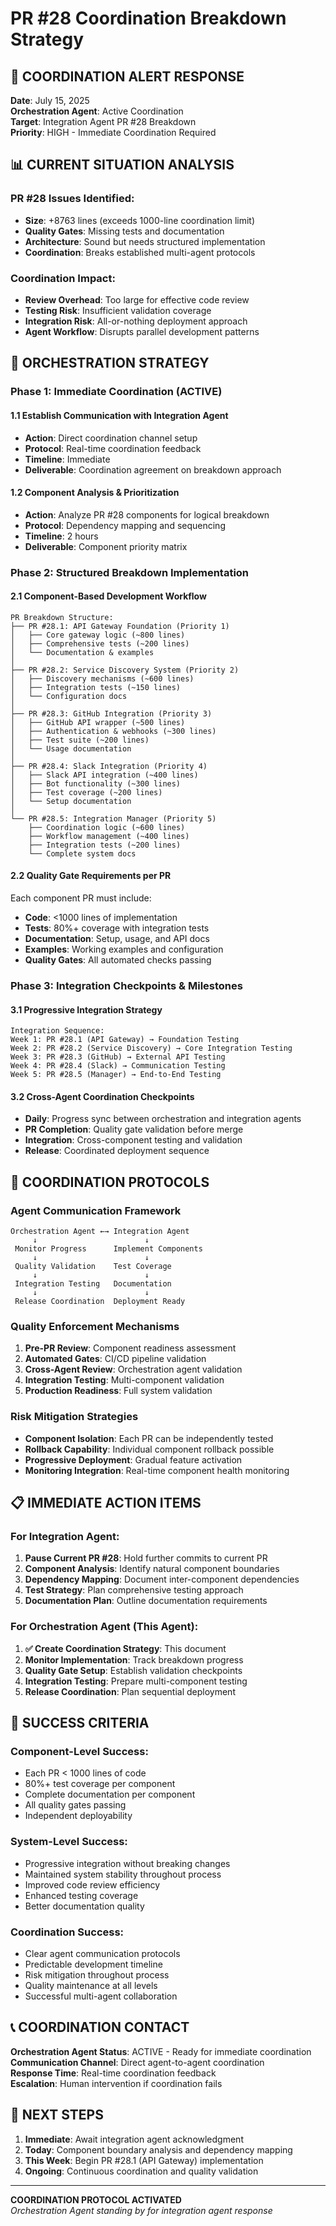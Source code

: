 # PR #28 Coordination Breakdown Strategy

## 🚨 COORDINATION ALERT RESPONSE

**Date**: July 15, 2025  
**Orchestration Agent**: Active Coordination  
**Target**: Integration Agent PR #28 Breakdown  
**Priority**: HIGH - Immediate Coordination Required

## 📊 CURRENT SITUATION ANALYSIS

### PR #28 Issues Identified:
- **Size**: +8763 lines (exceeds 1000-line coordination limit)
- **Quality Gates**: Missing tests and documentation
- **Architecture**: Sound but needs structured implementation
- **Coordination**: Breaks established multi-agent protocols

### Coordination Impact:
- **Review Overhead**: Too large for effective code review
- **Testing Risk**: Insufficient validation coverage
- **Integration Risk**: All-or-nothing deployment approach
- **Agent Workflow**: Disrupts parallel development patterns

## 🎯 ORCHESTRATION STRATEGY

### Phase 1: Immediate Coordination (ACTIVE)

#### 1.1 Establish Communication with Integration Agent
- **Action**: Direct coordination channel setup
- **Protocol**: Real-time coordination feedback
- **Timeline**: Immediate
- **Deliverable**: Coordination agreement on breakdown approach

#### 1.2 Component Analysis & Prioritization
- **Action**: Analyze PR #28 components for logical breakdown
- **Protocol**: Dependency mapping and sequencing
- **Timeline**: 2 hours
- **Deliverable**: Component priority matrix

### Phase 2: Structured Breakdown Implementation

#### 2.1 Component-Based Development Workflow
```
PR Breakdown Structure:
├── PR #28.1: API Gateway Foundation (Priority 1)
│   ├── Core gateway logic (~800 lines)
│   ├── Comprehensive tests (~200 lines)
│   └── Documentation & examples
│
├── PR #28.2: Service Discovery System (Priority 2)
│   ├── Discovery mechanisms (~600 lines)
│   ├── Integration tests (~150 lines)
│   └── Configuration docs
│
├── PR #28.3: GitHub Integration (Priority 3)
│   ├── GitHub API wrapper (~500 lines)
│   ├── Authentication & webhooks (~300 lines)
│   ├── Test suite (~200 lines)
│   └── Usage documentation
│
├── PR #28.4: Slack Integration (Priority 4)
│   ├── Slack API integration (~400 lines)
│   ├── Bot functionality (~300 lines)
│   ├── Test coverage (~200 lines)
│   └── Setup documentation
│
└── PR #28.5: Integration Manager (Priority 5)
    ├── Coordination logic (~600 lines)
    ├── Workflow management (~400 lines)
    ├── Integration tests (~200 lines)
    └── Complete system docs
```

#### 2.2 Quality Gate Requirements per PR
Each component PR must include:
- **Code**: <1000 lines of implementation
- **Tests**: 80%+ coverage with integration tests
- **Documentation**: Setup, usage, and API docs
- **Examples**: Working examples and configuration
- **Quality Gates**: All automated checks passing

### Phase 3: Integration Checkpoints & Milestones

#### 3.1 Progressive Integration Strategy
```
Integration Sequence:
Week 1: PR #28.1 (API Gateway) → Foundation Testing
Week 2: PR #28.2 (Service Discovery) → Core Integration Testing  
Week 3: PR #28.3 (GitHub) → External API Testing
Week 4: PR #28.4 (Slack) → Communication Testing
Week 5: PR #28.5 (Manager) → End-to-End Testing
```

#### 3.2 Cross-Agent Coordination Checkpoints
- **Daily**: Progress sync between orchestration and integration agents
- **PR Completion**: Quality gate validation before merge
- **Integration**: Cross-component testing and validation
- **Release**: Coordinated deployment sequence

## 🔄 COORDINATION PROTOCOLS

### Agent Communication Framework
```
Orchestration Agent ←→ Integration Agent
     ↓                        ↓
 Monitor Progress      Implement Components
     ↓                        ↓
 Quality Validation    Test Coverage
     ↓                        ↓
 Integration Testing   Documentation
     ↓                        ↓
 Release Coordination  Deployment Ready
```

### Quality Enforcement Mechanisms
1. **Pre-PR Review**: Component readiness assessment
2. **Automated Gates**: CI/CD pipeline validation
3. **Cross-Agent Review**: Orchestration agent validation
4. **Integration Testing**: Multi-component validation
5. **Production Readiness**: Full system validation

### Risk Mitigation Strategies
- **Component Isolation**: Each PR can be independently tested
- **Rollback Capability**: Individual component rollback possible
- **Progressive Deployment**: Gradual feature activation
- **Monitoring Integration**: Real-time component health monitoring

## 📋 IMMEDIATE ACTION ITEMS

### For Integration Agent:
1. **Pause Current PR #28**: Hold further commits to current PR
2. **Component Analysis**: Identify natural component boundaries
3. **Dependency Mapping**: Document inter-component dependencies
4. **Test Strategy**: Plan comprehensive testing approach
5. **Documentation Plan**: Outline documentation requirements

### For Orchestration Agent (This Agent):
1. **✅ Create Coordination Strategy**: This document
2. **Monitor Implementation**: Track breakdown progress
3. **Quality Gate Setup**: Establish validation checkpoints
4. **Integration Testing**: Prepare multi-component testing
5. **Release Coordination**: Plan sequential deployment

## 🎯 SUCCESS CRITERIA

### Component-Level Success:
- Each PR < 1000 lines of code
- 80%+ test coverage per component
- Complete documentation per component
- All quality gates passing
- Independent deployability

### System-Level Success:
- Progressive integration without breaking changes
- Maintained system stability throughout process
- Improved code review efficiency
- Enhanced testing coverage
- Better documentation quality

### Coordination Success:
- Clear agent communication protocols
- Predictable development timeline
- Risk mitigation throughout process
- Quality maintenance at all levels
- Successful multi-agent collaboration

## 📞 COORDINATION CONTACT

**Orchestration Agent Status**: ACTIVE - Ready for immediate coordination  
**Communication Channel**: Direct agent-to-agent coordination  
**Response Time**: Real-time coordination feedback  
**Escalation**: Human intervention if coordination fails  

## 🔄 NEXT STEPS

1. **Immediate**: Await integration agent acknowledgment
2. **Today**: Component boundary analysis and dependency mapping
3. **This Week**: Begin PR #28.1 (API Gateway) implementation
4. **Ongoing**: Continuous coordination and quality validation

---

**COORDINATION PROTOCOL ACTIVATED**  
*Orchestration Agent standing by for integration agent response*